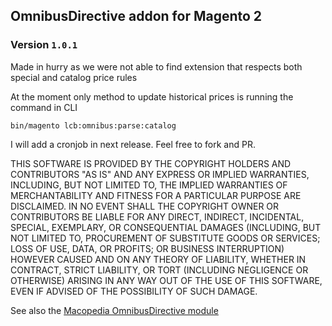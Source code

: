 ## OmnibusDirective addon for Magento 2

### Version `1.0.1`

Made in hurry as we were not able to find extension that respects both special and catalog price rules

At the moment only method to update historical prices is running the command in CLI

```bin/magento lcb:omnibus:parse:catalog```

I will add a cronjob in next release. Feel free to fork and PR.

THIS SOFTWARE IS PROVIDED BY THE COPYRIGHT HOLDERS AND CONTRIBUTORS "AS IS" AND ANY 
EXPRESS OR IMPLIED WARRANTIES, INCLUDING, BUT NOT LIMITED TO, THE IMPLIED WARRANTIES OF
MERCHANTABILITY AND FITNESS FOR A PARTICULAR PURPOSE ARE DISCLAIMED. IN NO EVENT SHALL THE
COPYRIGHT OWNER OR CONTRIBUTORS BE LIABLE FOR ANY DIRECT, INDIRECT, INCIDENTAL, SPECIAL,
EXEMPLARY, OR CONSEQUENTIAL DAMAGES (INCLUDING, BUT NOT LIMITED TO, PROCUREMENT OF SUBSTITUTE
GOODS OR SERVICES; LOSS OF USE, DATA, OR PROFITS; OR BUSINESS INTERRUPTION) HOWEVER CAUSED 
AND ON ANY THEORY OF LIABILITY, WHETHER IN CONTRACT, STRICT LIABILITY, OR TORT (INCLUDING
NEGLIGENCE OR OTHERWISE) ARISING IN ANY WAY OUT OF THE USE OF THIS SOFTWARE, EVEN IF ADVISED 
OF THE POSSIBILITY OF SUCH DAMAGE. 

See also the [Macopedia OmnibusDirective module](https://github.com/macopedia/magento2-omnibusdirective)
